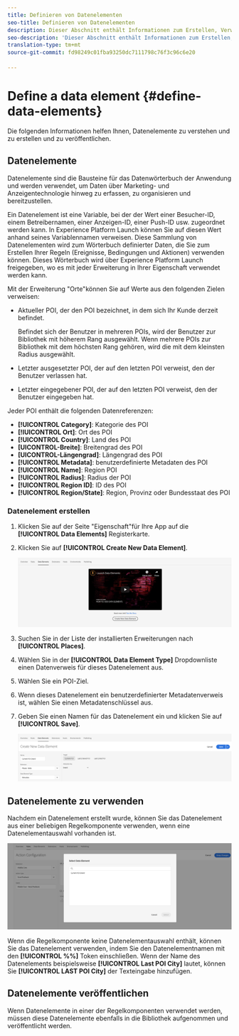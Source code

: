 ```yaml
---
title: Definieren von Datenelementen
seo-title: Definieren von Datenelementen
description: Dieser Abschnitt enthält Informationen zum Erstellen, Verwenden und Veröffentlichen von Datenelementen in Experience Platform Launch for Places.
seo-description: 'Dieser Abschnitt enthält Informationen zum Erstellen, Verwenden und Veröffentlichen von Datenelementen in Experience Platform Launch for Places. '
translation-type: tm+mt
source-git-commit: fd98249c01fba93250dc7111798c76f3c96c6e20

---
```



# Define a data element {#define-data-elements}

Die folgenden Informationen helfen Ihnen, Datenelemente zu verstehen und zu erstellen und zu veröffentlichen.

## Datenelemente

Datenelemente sind die Bausteine für das Datenwörterbuch der Anwendung und werden verwendet, um Daten über Marketing- und Anzeigentechnologie hinweg zu erfassen, zu organisieren und bereitzustellen.

Ein Datenelement ist eine Variable, bei der der Wert einer Besucher-ID, einem Betreibernamen, einer Anzeigen-ID, einer Push-ID usw. zugeordnet werden kann. In Experience Platform Launch können Sie auf diesen Wert anhand seines Variablennamen verweisen. Diese Sammlung von Datenelementen wird zum Wörterbuch definierter Daten, die Sie zum Erstellen Ihrer Regeln (Ereignisse, Bedingungen und Aktionen) verwenden können. Dieses Wörterbuch wird über Experience Platform Launch freigegeben, wo es mit jeder Erweiterung in Ihrer Eigenschaft verwendet werden kann.

Mit der Erweiterung "Orte"können Sie auf Werte aus den folgenden Zielen verweisen:

* Aktueller POI, der den POI bezeichnet, in dem sich Ihr Kunde derzeit befindet.

   Befindet sich der Benutzer in mehreren POIs, wird der Benutzer zur Bibliothek mit höherem Rang ausgewählt. Wenn mehrere POIs zur Bibliothek mit dem höchsten Rang gehören, wird die mit dem kleinsten Radius ausgewählt.
* Letzter ausgesetzter POI, der auf den letzten POI verweist, den der Benutzer verlassen hat.
* Letzter eingegebener POI, der auf den letzten POI verweist, den der Benutzer eingegeben hat.

Jeder POI enthält die folgenden Datenreferenzen:

* **[!UICONTROL Category]**: Kategorie des POI
* **[!IUICONTROL Ort]**: Ort des POI
* **[!UICONTROL Country]**: Land des POI
* **[UICONTROL-Breite]**: Breitengrad des POI
* **[UICONTROL-Längengrad]**: Längengrad des POI
* **[!UICONTROL Metadata]**: benutzerdefinierte Metadaten des POI
* **[!UICONTROL Name]**: Region POI
* **[!UICONTROL Radius]**: Radius der POI
* **[!UICONTROL Region ID]**: ID des POI
* **[!UICONTROL Region/State]**: Region, Provinz oder Bundesstaat des POI

### Datenelement erstellen

1. Klicken Sie auf der Seite "Eigenschaft"für Ihre App auf die **[!UICONTROL Data Elements]** Registerkarte.

2. Klicken Sie auf **[!UICONTROL Create New Data Element]**.

   ![Datenelement erstellen](/help/assets/create-de-2-v3.png)

3. Suchen Sie in der Liste der installierten Erweiterungen nach **[!UICONTROL Places]**.

4. Wählen Sie in der **[!UICONTROL Data Element Type]** Dropdownliste einen Datenverweis für dieses Datenelement aus.

5. Wählen Sie ein POI-Ziel.

6. Wenn dieses Datenelement ein benutzerdefinierter Metadatenverweis ist, wählen Sie einen Metadatenschlüssel aus.

7. Geben Sie einen Namen für das Datenelement ein und klicken Sie auf **[!UICONTROL Save]**.

   ![Datenelement erstellen](/help/assets/create-de-7-v3.png)


## Datenelemente zu verwenden

Nachdem ein Datenelement erstellt wurde, können Sie das Datenelement aus einer beliebigen Regelkomponente verwenden, wenn eine Datenelementauswahl vorhanden ist.

![Datenelement verwenden](/help/assets/use-de-v2.png)

Wenn die Regelkomponente keine Datenelementauswahl enthält, können Sie das Datenelement verwenden, indem Sie den Datenelementnamen mit den **[!UICONTROL %%]** Token einschließen.
Wenn der Name des Datenelements beispielsweise **[!UICONTROL Last POI City]** lautet, können Sie **[!UICONTROL LAST POI City]** der Texteingabe hinzufügen.


## Datenelemente veröffentlichen

Wenn Datenelemente in einer der Regelkomponenten verwendet werden, müssen diese Datenelemente ebenfalls in die Bibliothek aufgenommen und veröffentlicht werden.
